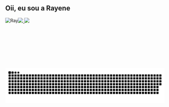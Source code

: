 ## Oii, eu sou a Rayene

<div>
<a href="https://github.com/rayenealmeida">
   
 <img height="170em" src="https://github-readme-stats.vercel.app/api?username=rayenealmeida&show_icons=true&theme=dracula&include_all_commits=true&count_private=true"/>
  <img height="170em" src="https://github-readme-stats.vercel.app/api/top-langs/?username=rayenealmeida&layout=compact&langs_count=7&theme=dracula"/>
   <img align="left" alt="Ray" src="https://i.picasion.com/pic91/808a44e53271d937f9fc437b9a32c1ba.gif" height="160em"/>
  
</div>

##

<div> 
  
  ![Snake animation](https://github.com/rayenealmeida/rayenealmeida/blob/output/github-contribution-grid-snake.svg)
 
</div>
